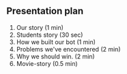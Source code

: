 ## Presentation plan

1. Our story (1 min)
2. Students story (30 sec)
3. How we built our bot (1 min)
4. Problems we've encountered (2 min)
5. Why we should win. (2 min)
6. Movie-story (0.5 min)
